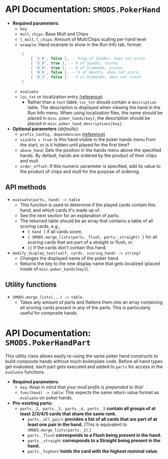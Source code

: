 # API Documentation: `SMODS.PokerHand`
- **Required parameters:**
	- `key`
	- `mult`, `chips`: Base Mult and Chips
    - `l_mult`, `l_chips`: Amount of Mult/Chips scaling per hand level
    - `example`: Hand example to show in the Run Info tab, format:
    ```lua
        {
            { 'S_K', false }, -- King of Spades, does not score
            { 'S_9', true }, -- 9 of Spades, scores
            { 'D_9', true }, -- 9 of Diamonds, scores
            { 'H_6', false }, -- 6 of Hearts, does not score
            { 'D_3', false } -- 3 of Diamonds, does not score
        }
    ```
    - `evaluate`
    - `loc_txt` or localization entry [(reference)](https://github.com/Steamodded/smods/wiki/Localization)
        - Rather than a `text` table, `loc_txt` should contain a `description` table. The description is displayed when viewing the hand in the Run Info menu. When using localization files, the name should be placed in `misc.poker_hands[key]`, the description should be placed in `misc.poker_hand_descriptions[key]`.
- **Optional parameters** *(defaults)*:
    - `prefix_config, dependencies` [(reference)](https://github.com/Steamodded/smods/wiki/API-Documentation#common-parameters)
	- `visible = true`: Is this hand visible in the poker hands menu from the start, or is it hidden until played for the first time?
    - `above_hand`: Sets the position in the hands menu above the specified hands. By default, hands are ordered by the product of their chips and mult.
    - `order_offset`: If this numeric parameter is specified, add its value to the product of chips and mult for the purpose of ordering.

## API methods
- `evaluate(parts, hand) -> table`
    - This function is used to determine if the played cards contain this hand, and which cards it's made up of.
    - See the next section for an explanation of parts.
    - The returned table should be an array that contains a table of all scoring cards, e.g.,
        - `{ hand }` if all cards score,
        - `{ SMODS.merge_lists(parts._flush, parts._straight) }` for all scoring cards that are part of a straight or flush, or
        - `{}` if the cards don't contain this hand.
- `modify_display_text(self, cards, scoring_hand) -> string?`
    - Changes the displayed name of the poker hand. 
    - Returns the key to the new display name that gets localized (placed inside of `misc.poker_hands[key]`). 

## Utility functions
- `SMODS.merge_lists(...) -> table`
    - Takes any amount of parts and flattens them into an array containing all scoring cards present in any of the parts. This is particularly useful for composite hands.

# API Documentation: `SMODS.PokerHandPart`
This utility class allows easily re-using the same poker hand constructs to build composite hands without much boilerplate code. Before all hand types get evaluated, each part gets executed and added to `parts` for access in the `evaluate` functions.
- **Required parameters:**
    - `key`: *Keep in mind that your mod prefix is prepended to this!*
    - `func(hand) -> table`: This expects the same return value format as `evaluate` on poker hands.
- **Pre-existing parts:**
    - `parts._2, parts._3, parts._4, parts._5` **contain all groups of at least 2/3/4/5 cards that share the same rank.**
        - `parts._all_pairs` **provides a list of all cards that are part of at least one pair in the hand.** (This is equivalent to `SMODS.merge_lists(parts._2)`.)
        - `parts._flush` **corresponds to a Flush being present in the hand.**
        - `parts._straight` **corresponds to a Straight being present in the hand.**
        - `parts._highest` **holds the card with the highest nominal value**.